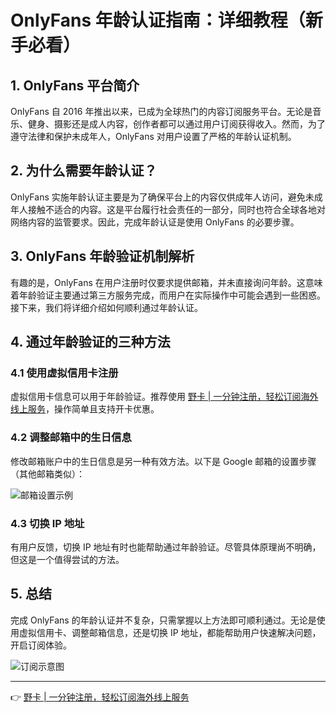 # OnlyFans 年龄认证指南：详细教程（新手必看）

## 1. OnlyFans 平台简介

OnlyFans 自 2016 年推出以来，已成为全球热门的内容订阅服务平台。无论是音乐、健身、摄影还是成人内容，创作者都可以通过用户订阅获得收入。然而，为了遵守法律和保护未成年人，OnlyFans 对用户设置了严格的年龄认证机制。

## 2. 为什么需要年龄认证？

OnlyFans 实施年龄认证主要是为了确保平台上的内容仅供成年人访问，避免未成年人接触不适合的内容。这是平台履行社会责任的一部分，同时也符合全球各地对网络内容的监管要求。因此，完成年龄认证是使用 OnlyFans 的必要步骤。

## 3. OnlyFans 年龄验证机制解析

有趣的是，OnlyFans 在用户注册时仅要求提供邮箱，并未直接询问年龄。这意味着年龄验证主要通过第三方服务完成，而用户在实际操作中可能会遇到一些困惑。接下来，我们将详细介绍如何顺利通过年龄认证。

## 4. 通过年龄验证的三种方法

### 4.1 使用虚拟信用卡注册

虚拟信用卡信息可以用于年龄验证。推荐使用 [野卡 | 一分钟注册，轻松订阅海外线上服务](https://bbtdd.com/yeka)，操作简单且支持开卡优惠。

### 4.2 调整邮箱中的生日信息

修改邮箱账户中的生日信息是另一种有效方法。以下是 Google 邮箱的设置步骤（其他邮箱类似）：

![邮箱设置示例](https://bbtdd.com/wp-content/uploads/img/68222082070789.webp)

### 4.3 切换 IP 地址

有用户反馈，切换 IP 地址有时也能帮助通过年龄验证。尽管具体原理尚不明确，但这是一个值得尝试的方法。

## 5. 总结

完成 OnlyFans 的年龄认证并不复杂，只需掌握以上方法即可顺利通过。无论是使用虚拟信用卡、调整邮箱信息，还是切换 IP 地址，都能帮助用户快速解决问题，开启订阅体验。

![订阅示意图](https://bbtdd.com/wp-content/uploads/img/7499342415601971.webp)

---

👉 [野卡 | 一分钟注册，轻松订阅海外线上服务](https://bbtdd.com/yeka)